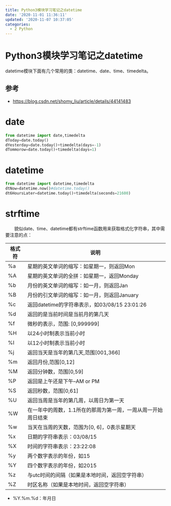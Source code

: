 ```yaml
---
title: Python3模块学习笔记之datetime
date: '2020-11-01 11:36:11'
updated: '2020-11-07 10:37:05'
categories:
  - 2 Python
---
```

# Python3模块学习笔记之datetime

datetime模块下面有几个常用的类：datetime、date、time、timedelta。

## 参考

- <https://blog.csdn.net/shomy_liu/article/details/44141483>

# date

```python
from datetime import date,timedelta
dToday=date.today()
dYesterday=date.today()+timedelta(days=-1)
dTommorow=date.today()+timedelta(days=1)
```

# datetime

```python
from datetime import datetime,timedelta
dtNow=datetime.now()#datetime.today()
dt6HoursLater=datetime.today()+timedelta(seconds=21600)
```

# strftime

　　貌似date、time、datetime都有strftime函数用来获取格式化字符串，其中需要注意的点：

格式符|说明
-|-
%a|星期的英文单词的缩写：如星期一，则返回Mon
%A|星期的英文单词的全拼：如星期一，返回Monday
%b|月份的英文单词的缩写：如一月，则返回Jan
%B|月份的引文单词的缩写：如一月，则返回January
%c|返回datetime的字符串表示，如03/08/15 23:01:26
%d|返回的是当前时间是当前月的第几天
%f|微秒的表示，范围: [0,999999]
%H|以24小时制表示当前小时
%I|以12小时制表示当前小时
%j|返回当天是当年的第几天,范围[001,366]
%m|返回月份,范围[0,12]
%M|返回分钟数，范围[0,59]
%P|返回是上午还是下午–AM or PM
%S|返回秒数，范围[0,61]
%U|返回当周是当年的第几周，以周日为第一天
%W|在一年中的周数，1.1所在的那周为第一周，一周从周一开始周日结束
%w|当天在当周的天数，范围为[0, 6]，0表示星期天
%x|日期的字符串表示：03/08/15
%X|时间的字符串表示：23:22:08
%y|两个数字表示的年份，如15
%Y|四个数字表示的年份，如2015
%z|与utc时间的间隔（如果是本地时间，返回空字符串）
%Z|时区名称（如果是本地时间，返回空字符串）

- %Y.%m.%d：年月日

